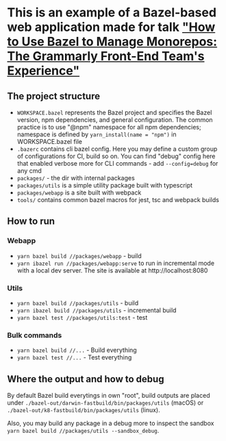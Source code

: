 # This is an example of a Bazel-based web application made for talk ["How to Use Bazel to Manage Monorepos: The Grammarly Front-End Team's Experience"](https://fwdays.com/en/event/js-autumn-fwdays-2021/review/how-to-use-bazel-to-manage-monorepos-the-grammarly-front-end-teams-experience)

## The project structure

- `WORKSPACE.bazel` represents the Bazel project and specifies the Bazel version, npm dependencies, and general configuration. The common practice is to use "@npm" namespace for all npm dependencies; namespace is defined by `yarn_install(name = "npm")` in WORKSPACE.bazel file
- `.bazerc` contains cli bazel config. Here you may define a custom group of configurations for CI, build so on. You can find "debug" config here that enabled verbose more for CLI commands - add `--config=debug` for any cmd
- `packages/` - the dir with internal packages
- `packages/utils` is a simple utility package built with typescript
- `packages/webapp` is a site built with webpack
- `tools/` contains common bazel macros for jest, tsc and webpack builds

## How to run

### Webapp

- `yarn bazel build //packages/webapp` - build
- `yarn ibazel run //packages/webapp:serve` to run in incremental mode with a local dev server. The site is available at http://localhost:8080

### Utils

- `yarn bazel build //packages/utils` - build
- `yarn ibazel build //packages/utils` - incremental build
- `yarn bazel test //packages/utils:test` - test

### Bulk commands

- `yarn bazel build //...` - Build everything
- `yarn bazel test //...` - Test everything

## Where the output and how to debug

By default Bazel build everytings in own "root", build outputs are placed under `./bazel-out/darwin-fastbuild/bin/packages/utils` (macOS) or `./bazel-out/k8-fastbuild/bin/packages/utils` (linux).

Also, you may build any package in a debug more to inspect the sandbox `yarn bazel build //packages/utils --sandbox_debug`.
